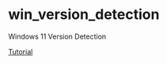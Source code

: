 # win_version_detection
Windows 11 Version Detection

[Tutorial](https://www.codeproject.com/Articles/5336372/Windows-11-Version-Detection)
